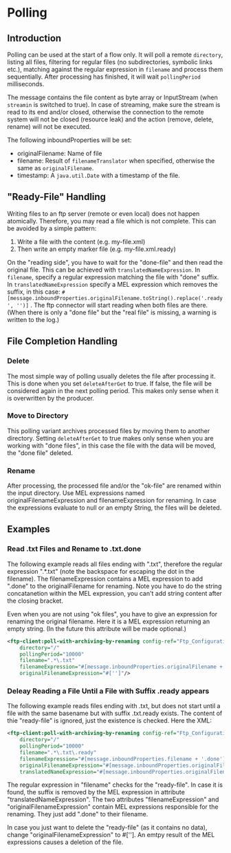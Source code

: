 # Polling

## Introduction 

Polling can be used at the start of a flow only. It will poll a remote `directory`, listing all files, filtering for regular files (no subdirectories, symbolic links etc.),
matching against the regular expression in `filename` and process them sequentially. After processing has finished, it will wait `pollingPeriod` milliseconds.

The message contains the file content as byte array or InputStream (when `streamin` is switched to true). 
In case of streaming, make sure the stream is read to its end and/or closed, otherwise the connection to the remote system will
not be closed (resource leak) and the action (remove, delete, rename) will not be executed.

The following inboundProperties will be set:

* originalFilename: Name of file
* filename: Result of `filenameTranslator` when specified, otherwise the same as `originalFilename`.
* timestamp: A `java.util.Date` with a timestamp of the file.

## "Ready-File" Handling

Writing files to an ftp server (remote or even local) does not happen atomically. Therefore, you may read a file which is not complete.
This can be avoided by a simple pattern:
1. Write a file with the content (e.g. my-file.xml)
1. Then write an empty marker file (e.g. my-file.xml.ready) 

On the "reading side", you have to wait for the "done-file" and then read the original file. This can be achieved with `translatedNameExpression`.
In `filename`, specify a regular expression matching the file with "done" suffix. In `translatedNameExpression` specify a MEL expression which
removes the suffix, in this case: `#[message.inboundProperties.originalFilename.toString().replace('.ready', '')]` . The ftp connector
will start reading when both files are there. (When there is only a "done file" but the "real file" is missing, a warning is written to the log.)

## File Completion Handling

### Delete

The most simple way of polling usually deletes the file after processing it. This is done when you set `deleteAfterGet`
to true. If false, the file will be considered again in the next polling period. This makes only sense when it is overwritten 
by the producer.


### Move to Directory

This polling variant archives processed files by moving them to another directory. Setting `deleteAfterGet` to true makes only sense
when you are working with "done files", in this case the file with the data will be moved, the "done file" deleted.

### Rename

After processing, the processed file and/or the "ok-file" are renamed within the input directory. 
Use MEL expressions named originalFilenameExpression and filenameExpression for renaming. 
In case the expressions evaluate to null or an empty String, the files will be deleted.

## Examples

### Read .txt Files and Rename to .txt.done

The following example reads all files ending with ".txt", therefore the regular expression ".*\.txt"  (note the backspace for escaping the dot in the filename). The filenameExpression contains a MEL expression to add ".done" to the originalFilename for renaming. Note you have to do the string concatanetion within the MEL expression, you can't add string content after the closing bracket.

Even when you are not using "ok files", you have to give an expression for renaming the original filename. Here it is a MEL expression returning an empty string. (In the future this attribute will be made optional.)

```XML
<ftp-client:poll-with-archiving-by-renaming config-ref="Ftp_Configuration" doc:name="FTP" 
	directory="/"  
	pollingPeriod="10000" 
	filename=".*\.txt" 
	filenameExpression="#[message.inboundProperties.originalFilename + '.done']" 
	originalFilenameExpression="#['']"/>
```

### Deleay Reading a File Until a File with Suffix .ready appears

The following example reads files ending with .txt, but does not start until a file with the same basename but with suffix .txt.ready exists. The content of thie "ready-file" is ignored, just the existence is checked. Here the XML:

```XML
<ftp-client:poll-with-archiving-by-renaming config-ref="Ftp_Configuration" doc:name="FTP"
    directory="/"  
    pollingPeriod="10000" 
    filename=".*\.txt\.ready"
    filenameExpression="#[message.inboundProperties.filename + '.done']" 
    originalFilenameExpression="#[message.inboundProperties.originalFilename + '.done']"
    translatedNameExpression="#[message.inboundProperties.originalFilename.toString().replace('.ready', '')]"/>
```

The regular expression in "filename" checks for the "ready-file". In case it is found, the suffix is removed by the MEL expression in attribute "translatedNameExpression". The two attributes "filenameExpression" and "originalFilenameExpression" contain MEL expressions responsible for the renaming. They just add ".done" to their filename.

In case you just want to delete the "ready-file" (as it contains no data), change "originalFilenameExpression" to #['']. An emtpy result of the MEL expressions causes a deletion of the file.
